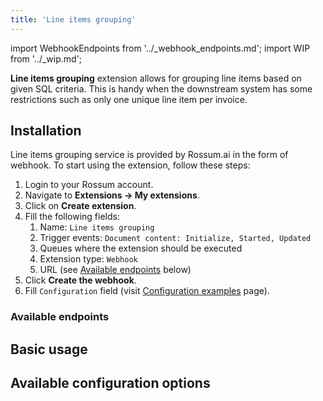 ```yaml
---
title: 'Line items grouping'
---
```


import WebhookEndpoints from '../\_webhook_endpoints.md';
import WIP from '../\_wip.md';

**Line items grouping** extension allows for grouping line items based on given SQL criteria. This is handy when the downstream system has some restrictions such as only one unique line item per invoice.

## Installation

Line items grouping service is provided by Rossum.ai in the form of webhook. To start using the extension, follow these steps:

1. Login to your Rossum account.
1. Navigate to **Extensions → My extensions**.
1. Click on **Create extension**.
1. Fill the following fields:
   1. Name: `Line items grouping`
   1. Trigger events: `Document content: Initialize, Started, Updated`
   1. Queues where the extension should be executed
   1. Extension type: `Webhook`
   1. URL (see [Available endpoints](#available-endpoints) below)
1. Click **Create the webhook**.
1. Fill `Configuration` field (visit [Configuration examples](./configuration-examples.md) page).

### Available endpoints

<WebhookEndpoints
  eu1="https://elis.line-items-grouping.rossum-ext.app/"
  eu2="https://shared-eu2.line-items-grouping.rossum-ext.app/"
  us="https://us.line-items-grouping.rossum-ext.app/"
  jp="https://shared-jp.line-items-grouping.rossum-ext.app/"
/>

## Basic usage

<WIP />

## Available configuration options

<WIP />
